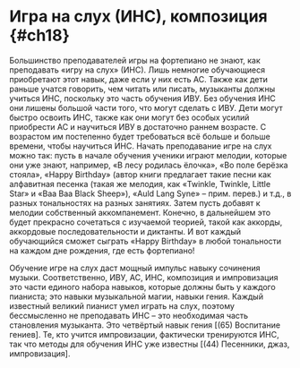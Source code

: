 # Игра на слух (ИНС), композиция {#ch18}

Большинство преподавателей игры на фортепиано не знают, как преподавать «игру на слух» (ИНС). Лишь немногие обучающиеся приобретают этот навык, даже если у них есть АС. Также как дети раньше учатся говорить, чем читать или писать, музыканты должны учиться ИНС, поскольку это часть обучения ИВУ. Без обучения ИНС они лишены большой части того, что могут сделать с ИВУ. Дети могут быстро освоить ИНС, также как они могут без особых усилий приобрести АС и научиться ИВУ в достаточно раннем возрасте. С возрастом им постепенно будет требоваться всё больше и больше времени, чтобы научиться ИНС. Начать преподавание игре на слух можно так: пусть в начале обучения ученики играют мелодии, которые они уже знают, например, «В лесу родилась ёлочка», «Во поле берёзка стояла», «Happy Birthday» (автор книги предлагает такие песни как алфавитная песенка (такая же мелодия, как «Twinkle, Twinkle, Little Star» и «Baa Baa Black Sheep»), «Auld Lang Syne» – прим. перев.) и т.д., в разных тональностях на разных занятиях. Затем пусть добавят к мелодии собственный аккомпанемент. Конечно, в дальнейшем это будет прекрасно сочетаться с изучаемой теорией, такой как аккорды, аккордовые последовательности и диктанты. И вот каждый обучающийся сможет сыграть «Happy Birthday» в любой тональности на каждом дне рождения, где есть фортепиано!

Обучение игре на слух даст мощный импульс навыку сочинения музыки. Соответственно, ИВУ, АС, ИНС, композиция и импровизация это части единого набора навыков, которые должны быть у каждого пианиста; это навыки музыкальной магии, навыки гения. Каждый известный великий пианист умел играть на слух, поэтому бессмысленно не преподавать ИНС – это необходимая часть становления музыканта. Это четвёртый навык гения [(65) Воспитание гениев]. Те, кто учится импровизации, фактически тренируются ИНС, так что методы для обучения ИНС уже известны [(44) Песенники, джаз, импровизация].